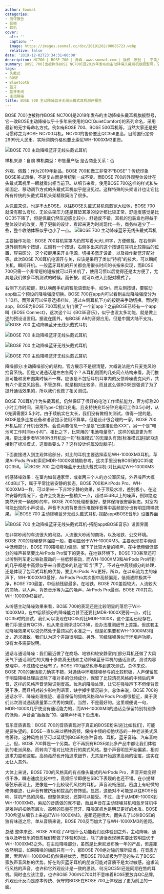 ```yaml
---
author: Soomal
categories:
- 测评报告
- 音频
- 耳机
cover:
  alt: ''
  caption: ''
  image: https://images.soomal.cc/doc/20191202/00085723.webp
  relative: false
date: '2019-12-02T23:34:31+08:00'
description: NC700 | BOSE 700 | 源自：www.soomal.com | 版权：原创 |  平均/总评分：09.13/146
summary: BOSE 700[也被称作BOSE NC700]是2019年发布的主动降噪头戴耳机旗舰型号，它一改BOSE主动降噪似乎十多年来使用的QC[QuietComfort]的系列命名，外观设计也一改以往保守传统的风格。它可否和索尼1000XM3降噪效果一战呢？
tags:
- 头戴式
- BOSE
- Bluetooth
- 蓝牙
- 蓝牙无线
- 主动降噪
title: BOSE 700 主动降噪蓝牙无线头戴式耳机测评报告
---
```


BOSE 700[也被称作BOSE NC700]是2019年发布的主动降噪头戴耳机旗舰型号，它一改BOSE主动降噪似乎十多年来使用的QC[QuietComfort]的系列命名，采用最新的无字母命名方式。例如有BOSE 700、BOSE 500耳机等，当然大家还是更习惯称之为BOSE NC700耳机。NC700的售价要比QC35II更高，目前国行定价2999元人民币，实际网购价格也要比索尼WH-1000XM3更贵。



![BOSE 700 主动降噪蓝牙无线头戴式耳机](https://images.soomal.cc/doc/20191121/00085570.webp)



样机来源：自购
样机类型：市售量产版
是否商业关系：否



外观、佩戴：作为2019年新品，BOSE 700和做工非常不“BOSE”？传统印象BOSE美式风格，不是复古而是传统到一成不变。而BOSE 700的外观整体设计在头戴式耳机里一眼就看出相当前卫。从细节来看，使用BOSE 700这样的样式和头架固定、移动调节方式的头戴式耳机似乎是没见过。这样特殊的头架设计也让它比所有传统的头戴式耳机头架精致简洁了很多。

从佩戴来说，也是不太BOSE。以往BOSE头戴式耳机佩戴宽大松弛，BOSE 700就没有那么夸张，无论头架压力还是耳垫耳罩的设计都比较正常，舒适度感觉是比QC35下降了，但是佩戴仍然压迫感比较小，舒适度不错。耳机的包装盒也得益于整体设计的改变，用了更新的设计，看起来更为时尚现代一些，商务味道少了一些，整个收纳体积似乎也小了一点。
![BOSE 700 主动降噪蓝牙无线头戴式耳机](https://images.soomal.cc/doc/20191121/00085568.webp)




主要操作功能：BOSE 700耳机耳罩内仍然写着大大L/R字，方便佩戴。在右侧声道外侧有两个按键，左侧有一个按键，右侧多出来的这个按键在耳机比较靠后的位置，容易区分，这个按键用来开关电源，切换多蓝牙设备，以及操作新蓝牙配对等。此次BOSE 700耳机电源开与关，应该是采用了类似“待机”的技术，可以瞬间关机，瞬间开机。一般蓝牙耳机的开关都会用很长时间的长按来实现，而BOSE 700只需一个非常短的短按就可以开关机了，使用习惯以后觉得还是太方便了，尤其是我们做多耳机测试的时候。而长按，就可以进入到配对模式了。

右侧下方的按键，默认唤醒手机的智能语音助手，如Siri。而左侧按键，要联动app做三个预设的降噪强度切换。BOSE 700在app内可以看到主动降噪强度分为1-10档，而预设可以任意选择档位，通过左侧耳机下方的按键来手动切换。而说到app，BOSE为BOSE 700耳机又专门做了一个新app？之前BOSE已经有一个app叫《BOSE Connect》，这次这个叫《BOSE音乐》，似乎也没太多功能，就是做上述的预设设置用。据说在国外，有BOSE AR的音频应用，但是中国大陆不支持。
![BOSE 700 主动降噪蓝牙无线头戴式耳机](https://images.soomal.cc/doc/20191121/00085580_01.webp)




![BOSE 700 主动降噪蓝牙无线头戴式耳机](https://images.soomal.cc/doc/20191121/00085574_01.webp)




![BOSE 700 主动降噪蓝牙无线头戴式耳机](https://images.soomal.cc/doc/20191121/00085576_01.webp)




![BOSE 700 主动降噪蓝牙无线头戴式耳机](https://images.soomal.cc/doc/20191121/00085577_01.webp)




降噪部分:主动降噪部分的结构，官方展示不是很清楚，大概说法是六只麦克风的拾音系统。但是又说通话是左右各两个？从耳机侧面的几处网点结构来看，我们推测可能和发布图集时候不一样。应该是不包括耳机耳罩内的反馈降噪麦克风外，共有六个麦克风拾音。不管怎样，就是相对比较多，而且这么做BOSE是强调了为了提升通话效果的，所以我们也做了相关测试。

BOSE 700耳机作为头戴耳机，仍然保证了很好的电池工作续航能力，官方标称20小时工作时间，采用Type-C接口充电，且支持快充15分钟充电可工作3.5小时，从0充满需要2.5小时。由于续航实在太长，我们没有做相关测试。值得一提的是，BOSE是多连接设备和语音提示使用不算早，但是设计很合理的一家。BOSE 700开机后除了开机音效外，会说两套信息一个是是“已连接设备XXX”，另一个是“电池可工作时间xx小时”。相比之下，比常用的“电池电量高”，这样的信息更为有用。更比漫步者W380NB开机说一句“标准模式”的无厘头有效[标准模式是指EQ连接到了标准模式，这很重要么？？这样设计纯属没动脑子]。

下面直接进入到主观体验部分，对比的耳机主要选择索尼WH-1000XM3耳机，苹果AirPods Pro和索尼MDR-1000X做辅助参考，这次手里没有BOSE的QC35或QC35II。
![BOSE 700 主动降噪蓝牙无线头戴式耳机-对比索尼WH-1000XM3](https://images.soomal.cc/doc/20191121/00085584.webp)




听感降噪效果：在室内如普通家里，或者两三个人的办公室区域，外界噪声大概40dB以下，属于平常比较安静的状态，BOSE 700和AirPods Pro、WH-1000XM3一样，可以带来一下非常宁静的效果，处于顶级水准，差别极小。在这种安静的情况下，也许会突发出一些稍大一点，超过45dB以上的噪声，例如路边突然开来一辆很吵的车。BOSE 700的处理都很好，整体保持很安静状态。对室内可能出现的小声说话，声音不大的背景音乐电视伴音等中高频部分也有明显降噪效果。
![BOSE 700 主动降噪蓝牙无线头戴式耳机-搭配app《BOSE音乐》设置界面](https://images.soomal.cc/doc/20191202/00085722_01.webp)




![BOSE 700 主动降噪蓝牙无线头戴式耳机-搭配app《BOSE音乐》设置界面](https://images.soomal.cc/doc/20191202/00085721_01.webp)




在非常吵闹的车流很大的马路，人流很大吵闹的商场，以及地铁、公交环境。BOSE 700的降噪整体强度一般，要明显弱于WH-1000XM3。主要表现在中频偏中低频部分，BOSE 700降噪能力偏弱，留下了比较大量的噪声，在中低频偏低部分的噪声甚至要比AirPods Pro留下的更多。在地铁环境下，BOSE 700甚至还可以听到列车走过铁轨震动的一些低频振动，而WH-1000XM3和AirPods Pro听到的几乎都是中高频似乎来自很远处的轨道“哐当”声了。不过在中高频部分的处理，还是体现了包耳式耳机的优势，要比AirPods Pro更好。所以，在以车流为主的噪声下，WH-1000XM3最好，AirPods Pro其次但中高频偏亮，低频滤除极其干净，BOSE 700最差，中低频残留最多。在地铁，BOSE 700差距较大。人流较大的商场，以人声、背景音乐等为主的噪声，AirPods Pro最弱，BOSE 700其次，WH-1000XM3最好。

从听感主动降噪效果来看，BOSE 700的表现还是比较明显的落后于WH-1000XM3，在中低频部分的降噪能力甚至还要比MDR-1000X更弱一点，对比QC35时的测试，我们可以发现在QC35对比MDR-1000X，这个差距已经存在。我们手里没有QC35，也从来没测评过QC35II，没办法推测细节上差距。但这套主动降噪效果可以说仍然处于最顶尖的水准之一，但是如果要和WH-1000XM3相比，追求极致，我们认为这个差距很明显。另外，10级降噪类似于环境声功能，没有太多需要说明。


通话与通话降噪：我们最近做了在商场、地铁和较安静室内[部分耳机还做了大风天气下通话测试]的大概十多款真无线和主动降噪蓝牙耳机的通话测试，测试内容整理中，不过结论已经有了。BOSE 700当然也参与到这次测试。总体来说，BOSE 700的通话能力确实不错，对通话中环境降噪参与的比较积极，人声保留属于明显降噪处理后滤除了相对多的低频成分，保留了比较清亮风格的中频后的声音，这样的风格声音清晰识别度高。优秀的降噪处理，让它在强噪声下不但使背景更干净，而且相对较少影响到语音，缺字掉字情况较少。总体来说，BOSE 700的通话水平、降噪处理痕迹、语音保留的频响风格和AirPods Pro都很接近，属于我们此次测试通话质量第二优秀的集团。当然，不是最好的。这里顺便说一句，MDR-1000X几乎使没有通话能力的，而WH-1000XM3的通话会保留特别特别多的低频，声音会“轰轰轰”的，强噪声环境下没法用。

音乐音质表现：BOSE 700的音质表现对于真正的BOSE粉来说[比如我们]，可能是要失望的。BOSE一直以来以牺牲高频，保持中频的松弛状态的一种老派美式风格著称，这种风格甚至可以延续到BOSE的各种音响、耳机、蓝牙音箱、汽车音响上。但，BOSE 700算是一个另类。它不再拥有BOSE如此多产品中都让我们体验到的老派风格，而转向了相对比较流行的美式风格。整个声音明显开始偏紧，相对追求力度和速度。高频竟然也开始追求细节，尤其是开始追求高频的密度，这实在太让人意外。

大体上来说，BOSE 700的风格真的有点像头戴式的AirPods Pro，声音开始变得很干净，瞬态速度比较中性，高频细节即便在SBC下表现的也还不错。在小提琴等弦乐表现上，更像是一个比较现代风格的耳机，声音流畅细腻，密度上有轻微的修饰痕迹，让声音有被挤压和拔高的修饰感。显然，这绝对不可能是以往BOSE音响、耳机产品的风格。但整体来说，还算可以接受。不过，由于从MDR-1000X到WH-1000XM3，索尼的音质做的就不错，而且声音在主动降噪耳机和蓝牙耳机中是难得的松弛有层次，高频的质量在蓝牙、降噪耳机也是明显更好的水准。BOSE 700希望从细节上来追赶WH-1000XM3，差距还是很大。而失去了以往BOSE的独有味道之后，单从音质来说，BOSE 700反而加大了与WH-1000XM3的差距。

总结
整体来说，BOSE 700除了AR是什么功能我们没体验到之外，主动降噪、通话以及听音乐的音质我们都做了体验和对比，除了通话表现确实要比较明显优于WH-1000XM3之外。在主动降噪部分，虽然是比索尼发布晚一年的产品，但差距依然明显，如果降噪的旗舰只有一个，那BOSE 700绝对输的理所应当。在音质方面，索尼WH-1000XM3仍然保持优势，而BOSE 700却极为罕见的失去了BOSE家族声音风格的优势。好在购买蓝牙耳机的朋友可能对音质不是太过敏感。追求流行风格的声音，也许和它外观设计是一致的思路，何况QC35II还是同期在售的耳机。同时也应该注意，也许BOSE 700/NC700并不意味着BOSE要放弃QC品牌，外观设计反而是原本传统、保守的BOSE在BOSE 700上体现出了更为前卫的一面。